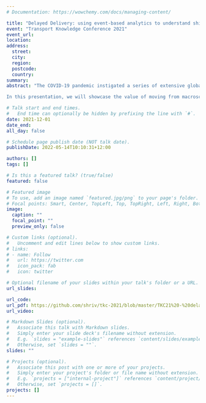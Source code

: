 ```yaml
---
# Documentation: https://wowchemy.com/docs/managing-content/

title: "Delayed Delivery: using event-based analytics to understand shifts in the supply chain"
event: "Transport Knowledge Conference 2021"
event_url:
location:
address:
  street:
  city:
  region:
  postcode:
  country:
summary:
abstract: "The COVID-19 pandemic instigated a series of extensive global and local disruptions in supply chains. During the pre-pandemic \"normal\", the health of NZ freight movements could be inferred from the quarterly freight statistics provided by the Freight Information Gathering System (FIGS). However, these indicators have struggled to provide useful insights into supply chain system adjustments and shifts due to the pandemic. The difficulty has been driven by a mismatch - FIGS indicators are macroscopic while process-level granularity is required to understand the changes. 

In this presentation, we will showcase the value of moving from macroscopic indicators to event-based analytics that better mirror real world processes. Furthermore, coupling process-relevant metrics with statistical models can provide useful insights and monitoring of observed shifts in domestic supply chain processes."

# Talk start and end times.
#   End time can optionally be hidden by prefixing the line with `#`.
date: 2021-12-01
date_end: 
all_day: false

# Schedule page publish date (NOT talk date).
publishDate: 2022-05-14T10:10:31+12:00

authors: []
tags: []

# Is this a featured talk? (true/false)
featured: false

# Featured image
# To use, add an image named `featured.jpg/png` to your page's folder. 
# Focal points: Smart, Center, TopLeft, Top, TopRight, Left, Right, BottomLeft, Bottom, BottomRight.
image:
  caption: ""
  focal_point: ""
  preview_only: false

# Custom links (optional).
#   Uncomment and edit lines below to show custom links.
# links:
# - name: Follow
#   url: https://twitter.com
#   icon_pack: fab
#   icon: twitter

# Optional filename of your slides within your talk's folder or a URL.
url_slides:

url_code:
url_pdf: https://github.com/shriv/tkc-2021/blob/master/TKC21%20-%20delayed%20delivery.pdf
url_video:

# Markdown Slides (optional).
#   Associate this talk with Markdown slides.
#   Simply enter your slide deck's filename without extension.
#   E.g. `slides = "example-slides"` references `content/slides/example-slides.md`.
#   Otherwise, set `slides = ""`.
slides: ""

# Projects (optional).
#   Associate this post with one or more of your projects.
#   Simply enter your project's folder or file name without extension.
#   E.g. `projects = ["internal-project"]` references `content/project/deep-learning/index.md`.
#   Otherwise, set `projects = []`.
projects: []
---
```

